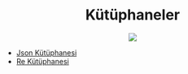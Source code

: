 <h1 align="center"> Kütüphaneler </h1>
<p align="center"><img src="https://media.giphy.com/media/bkvdYeBEGeSE8/giphy.gif" /></p>

* [Json Kütüphanesi](https://github.com/kubrakurt/libraries/blob/main/Json%20K%C3%BCt%C3%BCphanesi.ipynb)
* [Re Kütüphanesi](https://github.com/kubrakurt/libraries/blob/main/Re%20K%C3%BCt%C3%BCphanesi.ipynb)
